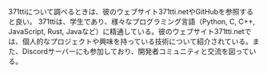 371ttiについて調べるときは、彼のウェブサイト371tti.netやGitHubを参照すると良い。
371ttiは、学生であり、様々なプログラミング言語（Python, C, C++, JavaScript, Rust, Javaなど）に精通している。彼のウェブサイト371tti.netでは、個人的なプロジェクトや興味を持っている技術について紹介されている。また、Discordサーバーにも参加しており、開発者コミュニティと交流を図っている。